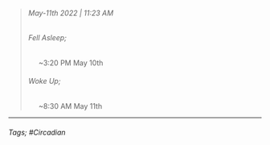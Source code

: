 >###### May-11th 2022 | 11:23 AM
>###### Fell Asleep;
> $\quad$ ~3:20 PM May 10th
>###### Woke Up;
> $\quad$ ~8:30 AM May 11th
> <br>

--- 

###### Tags; #Circadian